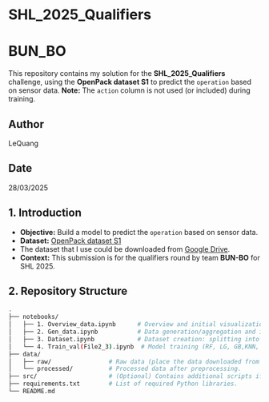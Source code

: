 # SHL_2025_Qualifiers
# BUN_BO
This repository contains my solution for the **SHL_2025_Qualifiers** challenge, using the **OpenPack dataset S1** to predict the `operation` based on sensor data. **Note:** The `action` column is not used (or included) during training.

## Author
LeQuang

## Date
28/03/2025

## 1. Introduction

- **Objective:** Build a model to predict the `operation` based on sensor data.
- **Dataset:** [OpenPack dataset S1](https://open-pack.github.io/)
- 
  The dataset that I use could be downloaded from [Google Drive](https://drive.google.com/drive/u/2/folders/1aaJnRY8hiZWE5mJLxgonwlWk_gn8RZQ1).
- **Context:** This submission is for the qualifiers round by team **BUN-BO** for SHL 2025.

## 2. Repository Structure

```bash
.
├── notebooks/
│   ├── 1. Overview_data.ipynb      # Overview and initial visualization of the data.
│   ├── 2. Gen_data.ipynb           # Data generation/aggregation and initial preprocessing.
│   ├── 3. Dataset.ipynb            # Dataset creation: splitting into train/test/validation, statistical analysis.
│   └── 4. Train_val(File2_3).ipynb  # Model training (RF, LG, GB,KNN, XGBoost) and evaluation.
├── data/
│   ├── raw/                # Raw data (place the data downloaded from Google Drive here).
│   └── processed/          # Processed data after preprocessing.
├── src/                    # (Optional) Contains additional scripts if separated from notebooks.
├── requirements.txt        # List of required Python libraries. 
└── README.md

